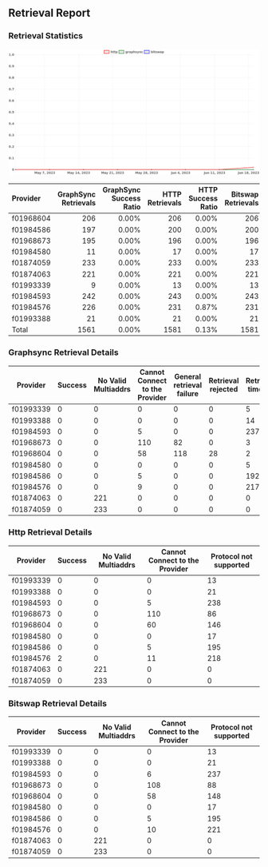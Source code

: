 ## Retrieval Report
### Retrieval Statistics
<img src="https://raw.githubusercontent.com/data-preservation-programs/filplus-checker-assets/main/filecoin-project/filecoin-plus-large-datasets/issues/1725/1687661620247.png"/>

| Provider  | GraphSync Retrievals | GraphSync Success Ratio | HTTP Retrievals | HTTP Success Ratio | Bitswap Retrievals | Bitswap Success Ratio |
| :-------- | -------------------: | ----------------------: | --------------: | -----------------: | -----------------: | --------------------: |
| f01968604 |                  206 |                   0.00% |             206 |              0.00% |                206 |                 0.00% |
| f01984586 |                  197 |                   0.00% |             200 |              0.00% |                200 |                 0.00% |
| f01968673 |                  195 |                   0.00% |             196 |              0.00% |                196 |                 0.00% |
| f01984580 |                   11 |                   0.00% |              17 |              0.00% |                 17 |                 0.00% |
| f01874059 |                  233 |                   0.00% |             233 |              0.00% |                233 |                 0.00% |
| f01874063 |                  221 |                   0.00% |             221 |              0.00% |                221 |                 0.00% |
| f01993339 |                    9 |                   0.00% |              13 |              0.00% |                 13 |                 0.00% |
| f01984593 |                  242 |                   0.00% |             243 |              0.00% |                243 |                 0.00% |
| f01984576 |                  226 |                   0.00% |             231 |              0.87% |                231 |                 0.00% |
| f01993388 |                   21 |                   0.00% |              21 |              0.00% |                 21 |                 0.00% |
| Total     |                 1561 |                   0.00% |            1581 |              0.13% |               1581 |                 0.00% |

### Graphsync Retrieval Details
| Provider  | Success | No Valid Multiaddrs | Cannot Connect to the Provider | General retrieval failure | Retrieval rejected | Retrieval timeout | Unconfirmed block transfer |
| --------- | ------- | ------------------- | ------------------------------ | ------------------------- | ------------------ | ----------------- | -------------------------- |
| f01993339 | 0       | 0                   | 0                              | 0                         | 0                  | 5                 | 4                          |
| f01993388 | 0       | 0                   | 0                              | 0                         | 0                  | 14                | 7                          |
| f01984593 | 0       | 0                   | 5                              | 0                         | 0                  | 237               | 0                          |
| f01968673 | 0       | 0                   | 110                            | 82                        | 0                  | 3                 | 0                          |
| f01968604 | 0       | 0                   | 58                             | 118                       | 28                 | 2                 | 0                          |
| f01984580 | 0       | 0                   | 0                              | 0                         | 0                  | 5                 | 6                          |
| f01984586 | 0       | 0                   | 5                              | 0                         | 0                  | 192               | 0                          |
| f01984576 | 0       | 0                   | 9                              | 0                         | 0                  | 217               | 0                          |
| f01874063 | 0       | 221                 | 0                              | 0                         | 0                  | 0                 | 0                          |
| f01874059 | 0       | 233                 | 0                              | 0                         | 0                  | 0                 | 0                          |

### Http Retrieval Details
| Provider  | Success | No Valid Multiaddrs | Cannot Connect to the Provider | Protocol not supported |
| --------- | ------- | ------------------- | ------------------------------ | ---------------------- |
| f01993339 | 0       | 0                   | 0                              | 13                     |
| f01993388 | 0       | 0                   | 0                              | 21                     |
| f01984593 | 0       | 0                   | 5                              | 238                    |
| f01968673 | 0       | 0                   | 110                            | 86                     |
| f01968604 | 0       | 0                   | 60                             | 146                    |
| f01984580 | 0       | 0                   | 0                              | 17                     |
| f01984586 | 0       | 0                   | 5                              | 195                    |
| f01984576 | 2       | 0                   | 11                             | 218                    |
| f01874063 | 0       | 221                 | 0                              | 0                      |
| f01874059 | 0       | 233                 | 0                              | 0                      |

### Bitswap Retrieval Details
| Provider  | Success | No Valid Multiaddrs | Cannot Connect to the Provider | Protocol not supported |
| --------- | ------- | ------------------- | ------------------------------ | ---------------------- |
| f01993339 | 0       | 0                   | 0                              | 13                     |
| f01993388 | 0       | 0                   | 0                              | 21                     |
| f01984593 | 0       | 0                   | 6                              | 237                    |
| f01968673 | 0       | 0                   | 108                            | 88                     |
| f01968604 | 0       | 0                   | 58                             | 148                    |
| f01984580 | 0       | 0                   | 0                              | 17                     |
| f01984586 | 0       | 0                   | 5                              | 195                    |
| f01984576 | 0       | 0                   | 10                             | 221                    |
| f01874063 | 0       | 221                 | 0                              | 0                      |
| f01874059 | 0       | 233                 | 0                              | 0                      |
